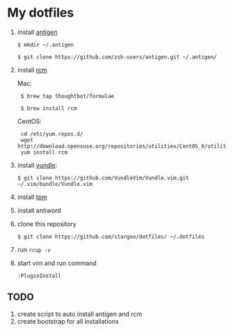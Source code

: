 # My dotfiles

1. install [antigen](https://github.com/zsh-users/antigen)

    ``$ mkdir ~/.antigen``

    ``$ git clone https://github.com/zsh-users/antigen.git ~/.antigen/``

2. install [rcm](https://github.com/thoughtbot/rcm)

    Mac:

        $ brew tap thoughtbot/formulae

        $ brew install rcm

    CentOS:

        cd /etc/yum.repos.d/
        wget http://download.opensuse.org/repositories/utilities/CentOS_6/utilities.repo
        yum install rcm

3. install [vundle](https://github.com/VundleVim/Vundle.vim):

     ``$ git clone https://github.com/VundleVim/Vundle.vim.git ~/.vim/bundle/Vundle.vim``

4. install [tpm](https://github.com/tmux-plugins/tpm)

5. install antiword

6. clone this repository

     ``$ git clone https://github.com/stargoo/dotfiles/ ~/.dotfiles``

7. run ``rcup -v``

8. start vim and run command
    
     ``:PluginInstall``

## TODO
1. create script to auto install antigen and rcm
2. create bootstrap for all installations

